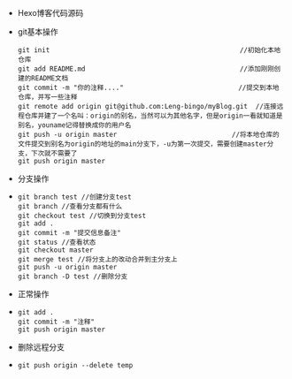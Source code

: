 - Hexo博客代码源码

- git基本操作

  ```
  git init                                                //初始化本地仓库
  git add README.md                                       //添加刚刚创建的README文档
  git commit -m "你的注释...."                             //提交到本地仓库，并写一些注释
  git remote add origin git@github.com:Leng-bingo/myBlog.git  //连接远程仓库并建了一个名叫：origin的别名，当然可以为其他名字，但是origin一看就知道是别名，youname记得替换成你的用户名
  git push -u origin master                             //将本地仓库的文件提交到别名为origin的地址的main分支下，-u为第一次提交，需要创建master分支，下次就不需要了
  git push origin master
  ```

- 分支操作

- ```
  git branch test //创建分支test
  git branch //查看分支都有什么
  git checkout test //切换到分支test
  git add .
  git commit -m "提交信息备注"
  git status //查看状态
  git checkout master
  git merge test //将分支上的改动合并到主分支上
  git push -u origin master
  git branch -D test //删除分支
  ```

- 正常操作

- ```
  git add .
  git commit -m "注释"
  git push origin master
  ```

- 删除远程分支

- ```
  git push origin --delete temp
  ```

  